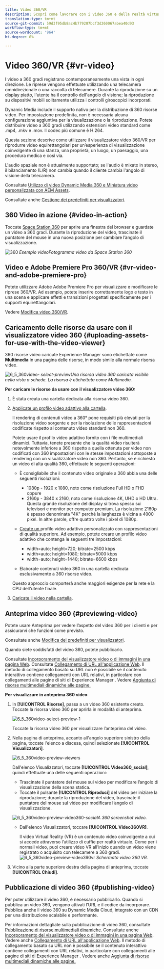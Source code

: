 ```yaml
---
title: Video 360/VR
description: Scopri come lavorare con i video 360 e della realtà virtuale (VR) in contenuti multimediali dinamici.
translation-type: tm+mt
source-git-commit: 59d3f95db8ac4b779207bcf3d260067abea40d93
workflow-type: tm+mt
source-wordcount: '964'
ht-degree: 0%

---
```



# Video 360/VR {#vr-video}

I video a 360 gradi registrano contemporaneamente una vista in ogni direzione. Le riprese vengono effettuate utilizzando una telecamera omnidirezionale o una raccolta di telecamere. Durante la riproduzione su un display piatto, l&#39;utente ha il controllo dell&#39;angolo di visione; la riproduzione su dispositivi mobili solitamente utilizza i controlli giroscopici incorporati.

Dynamic Media include il supporto nativo per la distribuzione di 360 risorse video. Per impostazione predefinita, non è necessaria alcuna configurazione aggiuntiva per la visualizzazione o la riproduzione. Potete distribuire video a 360 gradi utilizzando estensioni video standard come .mp4, .mkv e .mov. Il codec più comune è H.264.

Questa sezione descrive come utilizzare il visualizzatore video 360/VR per riprodurre video equirettangolari per un’esperienza di visualizzazione coinvolgente di una stanza, una proprietà, un luogo, un paesaggio, una procedura medica e così via.

L&#39;audio spaziale non è attualmente supportato; se l&#39;audio è mixato in stereo, il bilanciamento (L/R) non cambia quando il cliente cambia l&#39;angolo di visione della telecamera.

Consultate [Utilizzo di video Dynamic Media 360 e Miniatura video personalizzata con  AEM Assets](https://docs.adobe.com/content/help/en/experience-manager-learn/assets/dynamic-media/dynamic-media-360-video-custom-thumbnail-feature-video-use.html).

Consultate anche [Gestione dei predefiniti per visualizzatori](/help/assets/dynamic-media/managing-viewer-presets.md).

## 360 Video in azione {#video-in-action}

Toccate [Space Station 360](http://mobiletest.scene7.com/s7viewers/html5/Video360Viewer.html?asset=Viewers/space_station_360-AVS) per aprire una finestra del browser e guardate un video a 360 gradi. Durante la riproduzione del video, trascinate il puntatore del mouse in una nuova posizione per cambiare l’angolo di visualizzazione.

![360 ](assets/6_5_360videoiss_simplified.png)
*Esempio videoFotogramma video da Space Station 360*

## Video e Adobe Premiere Pro 360/VR {#vr-video-and-adobe-premiere-pro}

Potete utilizzare  Adobe Adobe Premiere Pro per visualizzare e modificare le riprese 360/VR. Ad esempio, potete inserire correttamente logo e testo in una scena e applicare effetti e transizioni progettati specificamente per i supporti equirettangolari.

Vedere [Modifica video 360/VR](https://helpx.adobe.com/premiere-pro/how-to/edit-360-vr-video.html).

## Caricamento delle risorse da usare con il visualizzatore video 360 {#uploading-assets-for-use-with-the-video-viewer}

360 risorse video caricate  Experience Manager sono etichettate come **Multimedia** in una pagina delle risorse, in modo simile alla normale risorsa video.

![6_5_360video-](assets/6_5_360video-selecttopreview.png)
*select-previewUna risorsa video 360 caricata visibile nella vista a schede. La risorsa è etichettata come Multimedia.*

**Per caricare le risorse da usare con il visualizzatore video 360:**

1. È stata creata una cartella dedicata alla risorsa video 360.
1. [Applicate un profilo video adattivo alla cartella](/help/assets/dynamic-media/video-profiles.md#applying-a-video-profile-to-folders).

   Il rendering di contenuti video a 360° pone requisiti più elevati per la risoluzione video sorgente e per la risoluzione delle rappresentazioni codificate rispetto al contenuto video standard non 360.

   Potete usare il profilo video adattivo fornito con i file multimediali dinamici. Tuttavia, tenete presente che la qualità video risulterà notevolmente inferiore a 360 rispetto a quella ottenuta per video non codificati con 360 impostazioni con le stesse impostazioni sottoposte a rendering con un visualizzatore video non 360. Pertanto, se è richiesto un video di alta qualità 360, effettuate le seguenti operazioni:

   * È consigliabile che il contenuto video originale a 360 abbia una delle seguenti risoluzioni:

      * 1080p - 1920 x 1080, noto come risoluzione Full HD o FHD oppure
      * 2160p - 3840 x 2160, noto come risoluzione 4K, UHD o HD Ultra. Questa grande risoluzione del display si trova spesso sui televisori e monitor per computer premium. La risoluzione 2160p è spesso denominata &quot;4K&quot; perché la larghezza è vicina a 4000 pixel. In altre parole, offre quattro volte i pixel di 1080p.
   * [Create un ](/help/assets/dynamic-media/video-profiles.md#creating-a-video-encoding-profile-for-adaptive-streaming) profilo video adattivo personalizzato con rappresentazioni di qualità superiore. Ad esempio, potete creare un profilo video adattivo che contenga le seguenti tre impostazioni:

      * width=auto; height=720; bitrate=2500 kbps
      * width=auto; height=1080; bitrate=5000 kbps
      * width=auto; height=1440; bitrate=6600 kbps
   * Elaborate contenuti video 360 in una cartella dedicata esclusivamente a 360 risorse video.

   Questo approccio comporterà anche maggiori esigenze per la rete e la CPU dell&#39;utente finale.

1. [Caricate il video nella cartella](/help/assets/manage-video-assets.md#upload-and-preview-video-assets).

<!--

## Overriding the default aspect ratio of 360 videos  {#overriding-the-default-aspect-ratio-of-videos}

For an uploaded asset to qualify as a 360 video that you intend to use with the 360 Video viewer, the asset must have an aspect ratio of 2.

By default, AEM detects video as "360" if its aspect ratio (width/height) is 2.0. If you are an Administrator, you can override the default aspect ratio setting of 2 by setting the optional `s7video360AR` property in CRXDE Lite at the following:

* `/conf/global/settings/cloudconfigs/dmscene7/jcr:content`

  * **Property type**: Double
  * **Value**: floating-point aspect ratio, default 2.0.

After you set this property, it takes effect immediately on both existing videos and newly uploaded videos.

The aspect ratio applies to 360 video assets for the asset details page and the [Video 360 Media WCM component](/help/assets/dynamic-media/adding-dynamic-media-assets-to-pages.md#dynamic-media-components).

Start by uploading 360 Videos.

-->

## Anteprima video 360 {#previewing-video}

Potete usare Anteprima per vedere l’aspetto del video 360 per i clienti e per assicurarvi che funzioni come previsto.

Consultate anche [Modifica dei predefiniti per visualizzatori](/help/assets/dynamic-media/managing-viewer-presets.md#editing-viewer-presets).

Quando siete soddisfatti del video 360, potete pubblicarlo.

Consultate [Incorporamento del visualizzatore video o di immagini in una pagina Web](/help/assets/dynamic-media/embed-code.md).
Consultate [Collegamento di URL all&#39;applicazione Web](/help/assets/dynamic-media/linking-urls-to-yourwebapplication.md). Il metodo di collegamento basato su URL non è possibile se il contenuto interattivo contiene collegamenti con URL relativi, in particolare con collegamenti alle pagine di siti di Experience Manager .
Vedere [Aggiunta di risorse multimediali dinamiche alle pagine.](/help/assets/dynamic-media/adding-dynamic-media-assets-to-pages.md)

**Per visualizzare in anteprima 360 video**

1. In **[!UICONTROL Risorse]**, passa a un video 360 esistente creato. Toccate la risorsa video 360 per aprirla in modalità di anteprima.

   ![6_5_360video-select-preview-1](assets/6_5_360video-selecttopreview-1.png)

   Toccate la risorsa video 360 per visualizzare l’anteprima del video.

1. Nella pagina di anteprima, accanto all&#39;angolo superiore sinistro della pagina, toccate l&#39;elenco a discesa, quindi selezionate **[!UICONTROL Visualizzatori]**.

   ![6_5_360video-preview-viewers](assets/6_5_360video-preview-viewers.png)

   Dall&#39;elenco Visualizzatori, toccate **[!UICONTROL Video360_social]**, quindi effettuate una delle seguenti operazioni:

   * Trascinate il puntatore del mouse sul video per modificare l’angolo di visualizzazione della scena statica.
   * Toccate il pulsante **[!UICONTROL Riproduci]** del video per iniziare la riproduzione; durante la riproduzione del video, trascinate il puntatore del mouse sul video per modificare l’angolo di visualizzazione.

   ![6_5_360video-preview-video360-](assets/6_5_360video-preview-video360-social.png)*socialA 360 screenshot video.*

   * Dall&#39;elenco Visualizzatori, toccare **[!UICONTROL Video360VR]**.

      Il video Virtual Reality (VR) è un contenuto video coinvolgente a cui si accede attraverso l’utilizzo di cuffie per realtà virtuale. Come per i normali video, puoi creare video VR all’inizio quando un video viene registrato o acquisito con telecamere a 360 gradi.
   ![6_5_360video-preview-video360vr](assets/6_5_360video-preview-video360vr.png)
   *Schermata video 360 VR.*

1. Vicino alla parte superiore destra della pagina di anteprima, toccate **[!UICONTROL Chiudi]**.

## Pubblicazione di video 360 {#publishing-video}

Per poter utilizzare il video 360, è necessario pubblicarlo. Quando si pubblica un video 360, vengono attivati l’URL e il codice da incorporare. Pubblica anche il video 360 su Dynamic Media Cloud, integrato con un CDN per una distribuzione scalabile e performante.

Per informazioni dettagliate sulla pubblicazione di video 360, consultate [Pubblicazione di risorse multimediali dinamiche](/help/assets/dynamic-media/publishing-dynamicmedia-assets.md).
Consultate anche [Incorporamento del visualizzatore video o di immagini in una pagina Web](/help/assets/dynamic-media/embed-code.md).
Vedere anche [Collegamento di URL all&#39;applicazione Web](/help/assets/dynamic-media/linking-urls-to-yourwebapplication.md). Il metodo di collegamento basato su URL non è possibile se il contenuto interattivo contiene collegamenti con URL relativi, in particolare con collegamenti alle pagine di siti di Experience Manager .
Vedere anche [Aggiunta di risorse multimediali dinamiche alle pagine.](/help/assets/dynamic-media/adding-dynamic-media-assets-to-pages.md)
